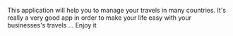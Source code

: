 This application will help you to manage your travels in many countries. 
It's really a very good app in order to make your life easy with your businesses's travels ... Enjoy it 
